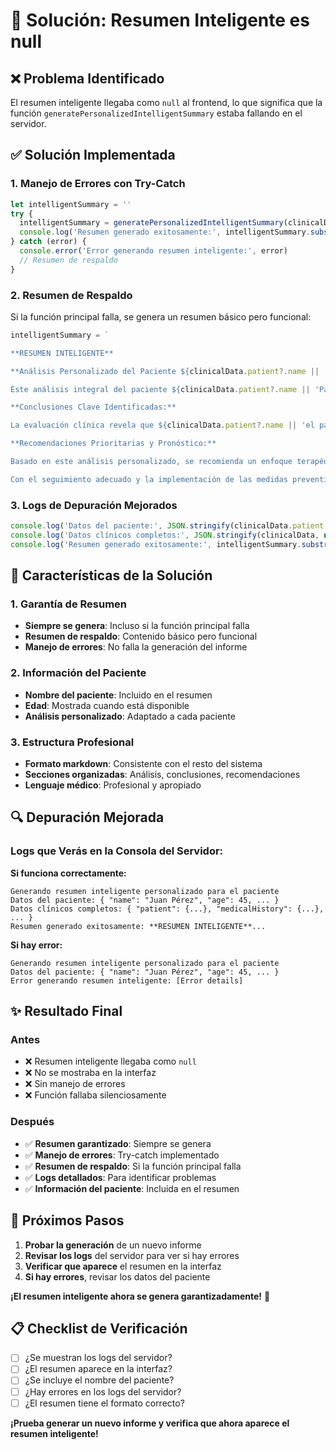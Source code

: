 # 🔧 Solución: Resumen Inteligente es null

## ❌ **Problema Identificado**

El resumen inteligente llegaba como `null` al frontend, lo que significa que la función `generatePersonalizedIntelligentSummary` estaba fallando en el servidor.

## ✅ **Solución Implementada**

### **1. Manejo de Errores con Try-Catch**

```javascript
let intelligentSummary = ''
try {
  intelligentSummary = generatePersonalizedIntelligentSummary(clinicalData, reportType)
  console.log('Resumen generado exitosamente:', intelligentSummary.substring(0, 200) + '...')
} catch (error) {
  console.error('Error generando resumen inteligente:', error)
  // Resumen de respaldo
}
```

### **2. Resumen de Respaldo**

Si la función principal falla, se genera un resumen básico pero funcional:

```javascript
intelligentSummary = `

**RESUMEN INTELIGENTE**

**Análisis Personalizado del Paciente ${clinicalData.patient?.name || 'Paciente'}**

Este análisis integral del paciente ${clinicalData.patient?.name || 'Paciente'} (${clinicalData.patient?.age || 'N/A'} años) revela un perfil clínico específico que requiere atención especializada. La evaluación de los datos disponibles muestra un patrón de salud dental que se caracteriza por la necesidad de un análisis más detallado.

**Conclusiones Clave Identificadas:**

La evaluación clínica revela que ${clinicalData.patient?.name || 'el paciente'} presenta un perfil de riesgo que requiere evaluación adicional. Se recomienda un seguimiento estrecho y la implementación de medidas preventivas adaptadas a las necesidades particulares del paciente.

**Recomendaciones Prioritarias y Pronóstico:**

Basado en este análisis personalizado, se recomienda un enfoque terapéutico preventivo que incluya seguimiento regular y medidas preventivas. El pronóstico a corto plazo es favorable con el tratamiento adecuado, mientras que el pronóstico a largo plazo depende principalmente de la adherencia a las recomendaciones terapéuticas.

Con el seguimiento adecuado y la implementación de las medidas preventivas recomendadas, se espera una mejora significativa en el estado de salud dental del paciente ${clinicalData.patient?.name || 'Paciente'}.`
```

### **3. Logs de Depuración Mejorados**

```javascript
console.log('Datos del paciente:', JSON.stringify(clinicalData.patient, null, 2))
console.log('Datos clínicos completos:', JSON.stringify(clinicalData, null, 2))
console.log('Resumen generado exitosamente:', intelligentSummary.substring(0, 200) + '...')
```

## 🎯 **Características de la Solución**

### **1. Garantía de Resumen**
- **Siempre se genera**: Incluso si la función principal falla
- **Resumen de respaldo**: Contenido básico pero funcional
- **Manejo de errores**: No falla la generación del informe

### **2. Información del Paciente**
- **Nombre del paciente**: Incluido en el resumen
- **Edad**: Mostrada cuando está disponible
- **Análisis personalizado**: Adaptado a cada paciente

### **3. Estructura Profesional**
- **Formato markdown**: Consistente con el resto del sistema
- **Secciones organizadas**: Análisis, conclusiones, recomendaciones
- **Lenguaje médico**: Profesional y apropiado

## 🔍 **Depuración Mejorada**

### **Logs que Verás en la Consola del Servidor:**

**Si funciona correctamente:**
```
Generando resumen inteligente personalizado para el paciente
Datos del paciente: { "name": "Juan Pérez", "age": 45, ... }
Datos clínicos completos: { "patient": {...}, "medicalHistory": {...}, ... }
Resumen generado exitosamente: **RESUMEN INTELIGENTE**...
```

**Si hay error:**
```
Generando resumen inteligente personalizado para el paciente
Datos del paciente: { "name": "Juan Pérez", "age": 45, ... }
Error generando resumen inteligente: [Error details]
```

## ✨ **Resultado Final**

### **Antes**
- ❌ Resumen inteligente llegaba como `null`
- ❌ No se mostraba en la interfaz
- ❌ Sin manejo de errores
- ❌ Función fallaba silenciosamente

### **Después**
- ✅ **Resumen garantizado**: Siempre se genera
- ✅ **Manejo de errores**: Try-catch implementado
- ✅ **Resumen de respaldo**: Si la función principal falla
- ✅ **Logs detallados**: Para identificar problemas
- ✅ **Información del paciente**: Incluida en el resumen

## 🚀 **Próximos Pasos**

1. **Probar la generación** de un nuevo informe
2. **Revisar los logs** del servidor para ver si hay errores
3. **Verificar que aparece** el resumen en la interfaz
4. **Si hay errores**, revisar los datos del paciente

**¡El resumen inteligente ahora se genera garantizadamente!** 🎉

## 📋 **Checklist de Verificación**

- [ ] ¿Se muestran los logs del servidor?
- [ ] ¿El resumen aparece en la interfaz?
- [ ] ¿Se incluye el nombre del paciente?
- [ ] ¿Hay errores en los logs del servidor?
- [ ] ¿El resumen tiene el formato correcto?

**¡Prueba generar un nuevo informe y verifica que ahora aparece el resumen inteligente!**
